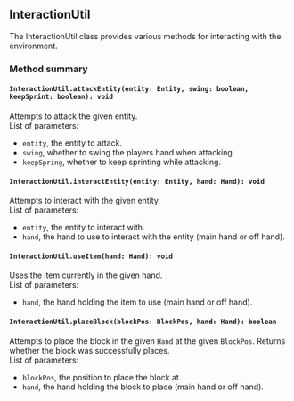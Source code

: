 ## InteractionUtil

The InteractionUtil class provides various methods for interacting with the environment.

### Method summary

#### `InteractionUtil.attackEntity(entity: Entity, swing: boolean, keepSprint: boolean): void`
Attempts to attack the given entity. \
List of parameters:
- `entity`, the entity to attack.
- `swing`, whether to swing the players hand when attacking.
- `keepSpring`, whether to keep sprinting while attacking.

#### `InteractionUtil.interactEntity(entity: Entity, hand: Hand): void`
Attempts to interact with the given entity. \
List of parameters:
- `entity`, the entity to interact with.
- `hand`, the hand to use to interact with the entity (main hand or off hand).

#### `InteractionUtil.useItem(hand: Hand): void`
Uses the item currently in the given hand. \
List of parameters:
- `hand`, the hand holding the item to use (main hand or off hand).

#### `InteractionUtil.placeBlock(blockPos: BlockPos, hand: Hand): boolean`
Attempts to place the block in the given `Hand` at the given `BlockPos`. Returns whether the block was successfully places. \
List of parameters:
- `blockPos`, the position to place the block at.
- `hand`, the hand holding the block to place (main hand or off hand).